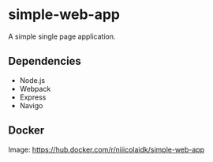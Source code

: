 # simple-web-app
A simple single page application.

## Dependencies
* Node.js
* Webpack
* Express
* Navigo

## Docker
Image: https://hub.docker.com/r/niiicolaidk/simple-web-app
